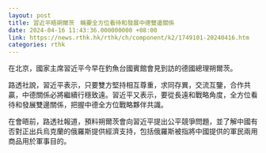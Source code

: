 ```yaml
---
layout: post
title: 習近平晤朔爾茨　稱要全方位看待和發展中德雙邊關係
date: 2024-04-16 11:43:36.000000000 +08:00
link: https://news.rthk.hk/rthk/ch/component/k2/1749101-20240416.htm
categories: rthk
---
```


在北京，國家主席習近平今早在釣魚台國賓館會見到訪的德國總理朔爾茨。

路透社說，習近平表示，只要雙方堅持相互尊重，求同存異，交流互鑒，合作共贏，中德關係必將繼續行穩致遠。習近平又表示，要從長遠和戰略角度，全方位看待和發展雙邊關係，把握中德全方位戰略夥伴共識。

在會晤前，路透社報道，預料朔爾茨會向習近平提出公平競爭問題，並了解中國有否對正出兵烏克蘭的俄羅斯提供經濟支持，包括俄羅斯被指將中國提供的軍民兩用商品用於軍事目的。
